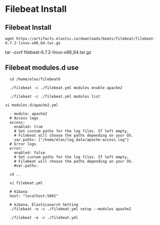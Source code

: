 
# Filebeat Install

## Filebeat Install

	wget https://artifacts.elastic.co/downloads/beats/filebeat/filebeat-6.7.2-linux-x86_64.tar.gz
  tar -zxvf filebeat-6.7.2-linux-x86_64.tar.gz

## Filebeat modules.d use

	  cd /home/elas/filebeat6

	  ./filebeat -c ./filebeat.yml modules enable apache2

	  ./filebeat -c ./filebeat.yml modules list
  
  	vi modules.d/apache2.yml
  
	  - module: apache2
	  # Access logs
	  access:
	    enabled: true
	    # Set custom paths for the log files. If left empty,
	    # Filebeat will choose the paths depending on your OS.
	    var.paths: ["/home/elas/log_data/apache-access.log"]
	  # Error logs
	  error:
	    enabled: false
	    # Set custom paths for the log files. If left empty,
	    # Filebeat will choose the paths depending on your OS.
	    #var.paths:
  
	  cd ..

	  vi filebeat.yml
	  
	  # Kibana
	  host: "localhost:5601"
  
	  # kibana, Elasticsearch Setting
	  ./filebeat -e -c ./filebeat.yml setup --modules apache2

	  ./filebeat -e -c ./filebeat.yml
  
  
  
